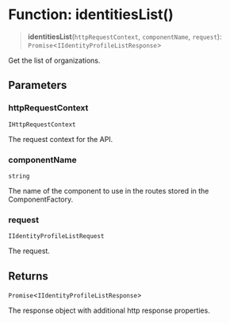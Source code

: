 # Function: identitiesList()

> **identitiesList**(`httpRequestContext`, `componentName`, `request`): `Promise`\<`IIdentityProfileListResponse`\>

Get the list of organizations.

## Parameters

### httpRequestContext

`IHttpRequestContext`

The request context for the API.

### componentName

`string`

The name of the component to use in the routes stored in the ComponentFactory.

### request

`IIdentityProfileListRequest`

The request.

## Returns

`Promise`\<`IIdentityProfileListResponse`\>

The response object with additional http response properties.
